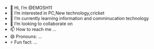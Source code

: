 - 👋 Hi, I’m @EMOSH11
- 👀 I’m interested in PC,New technology,cricket
- 🌱 I’m currently learning information and comminucation technology
- 💞️ I’m looking to collaborate on 
- 📫 How to reach me ...
- 😄 Pronouns: ...
- ⚡ Fun fact: ...

<!---
EMOSH11/EMOSH11 is a ✨ special ✨ repository because its `README.md` (this file) appears on your GitHub profile.
You can click the Preview link to take a look at your changes.
--->
